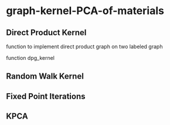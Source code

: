 # graph-kernel-PCA-of-materials

## Direct Product Kernel

function to implement direct product graph on two labeled graph

function dpg_kernel

## Random Walk Kernel

## Fixed Point Iterations

## KPCA